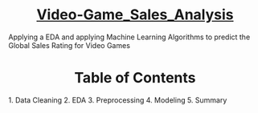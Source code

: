                
<h1 align="center">
  <a href="https://github.com/zill879/Video-Game_Sales_Analysis">
       Video-Game_Sales_Analysis
  </a>
</h1>
<p allign="center">
Applying a EDA  and applying Machine Learning Algorithms to predict the Global Sales Rating for Video Games
</p>
<h1 align="center">
  Table of Contents
</h1>
1. Data Cleaning  
2. EDA  
3. Preprocessing  
4. Modeling  
5. Summary  
